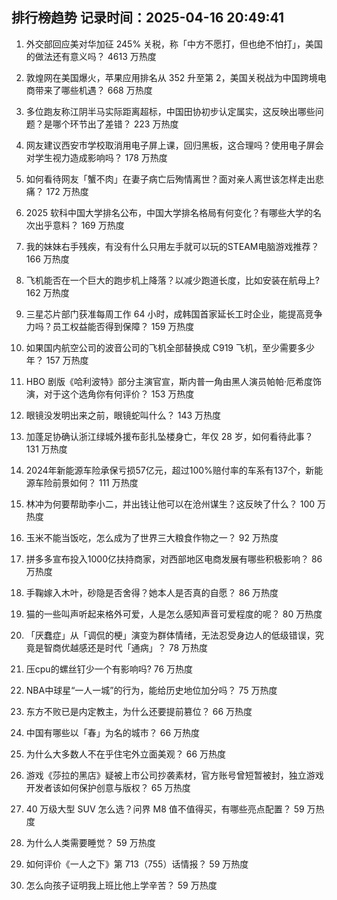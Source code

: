 
## 排行榜趋势 记录时间：2025-04-16 20:49:41
  
  1. 外交部回应美对华加征 245% 关税，称「中方不愿打，但也绝不怕打」，美国的做法还有意义吗？ 4613 万热度
    
  2. 敦煌网在美国爆火，苹果应用排名从 352 升至第 2，美国关税战为中国跨境电商带来了哪些机遇？ 668 万热度
    
  3. 多位跑友称江阴半马实际距离超标，中国田协初步认定属实，这反映出哪些问题？是哪个环节出了差错？ 223 万热度
    
  4. 网友建议西安市学校取消用电子屏上课，回归黑板，这合理吗？使用电子屏会对学生视力造成影响吗？ 178 万热度
    
  5. 如何看待网友「蟹不肉」在妻子病亡后殉情离世？面对亲人离世该怎样走出悲痛？ 172 万热度
    
  6. 2025 软科中国大学排名公布，中国大学排名格局有何变化？有哪些大学的名次出乎意料？ 169 万热度
    
  7. 我的妹妹右手残疾，有没有什么只用左手就可以玩的STEAM电脑游戏推荐？ 166 万热度
    
  8. 飞机能否在一个巨大的跑步机上降落？以减少跑道长度，比如安装在航母上? 162 万热度
    
  9. 三星芯片部门获准每周工作 64 小时，成韩国首家延长工时企业，能提高竞争力吗？员工权益能否得到保障？ 159 万热度
    
  10. 如果国内航空公司的波音公司的飞机全部替换成 C919 飞机，至少需要多少年？ 157 万热度
    
  11. HBO 剧版《哈利波特》部分主演官宣，斯内普一角由黑人演员帕帕·厄希度饰演，对于这个选角你有何评价？ 153 万热度
    
  12. 眼镜没发明出来之前，眼镜蛇叫什么？ 143 万热度
    
  13. 加蓬足协确认浙江绿城外援布彭扎坠楼身亡，年仅 28 岁，如何看待此事？ 131 万热度
    
  14. 2024年新能源车险承保亏损57亿元，超过100%赔付率的车系有137个，新能源车险前景如何？ 111 万热度
    
  15. 林冲为何要帮助李小二，并出钱让他可以在沧州谋生？这反映了什么？ 100 万热度
    
  16. 玉米不能当饭吃，怎么成为了世界三大粮食作物之一？ 92 万热度
    
  17. 拼多多宣布投入1000亿扶持商家，对西部地区电商发展有哪些积极影响？ 86 万热度
    
  18. 手鞠嫁入木叶，砂隐是否舍得？她本人是否真的自愿？ 86 万热度
    
  19. 猫的一些叫声听起来格外可爱，人是怎么感知声音可爱程度的呢？ 80 万热度
    
  20. 「厌蠢症」从「调侃的梗」演变为群体情绪，无法忍受身边人的低级错误，究竟是智商优越感还是时代「通病」？ 78 万热度
    
  21. 压cpu的螺丝钉少一个有影响吗? 76 万热度
    
  22. NBA中球星“一人一城”的行为，能给历史地位加分吗？ 75 万热度
    
  23. 东方不败已是内定教主，为什么还要提前篡位？ 66 万热度
    
  24. 中国有哪些以「春」为名的城市？ 66 万热度
    
  25. 为什么大多数人不在乎住宅外立面美观？ 66 万热度
    
  26. 游戏《莎拉的黑店》疑被上市公司抄袭素材，官方账号曾短暂被封，独立游戏开发者该如何保护创意与版权？ 65 万热度
    
  27. 40 万级大型 SUV 怎么选？问界 M8 值不值得买，有哪些亮点配置？ 59 万热度
    
  28. 为什么人类需要睡觉？ 59 万热度
    
  29. 如何评价《一人之下》第 713（755）话情报？ 59 万热度
    
  30. 怎么向孩子证明我上班比他上学辛苦？ 59 万热度
    